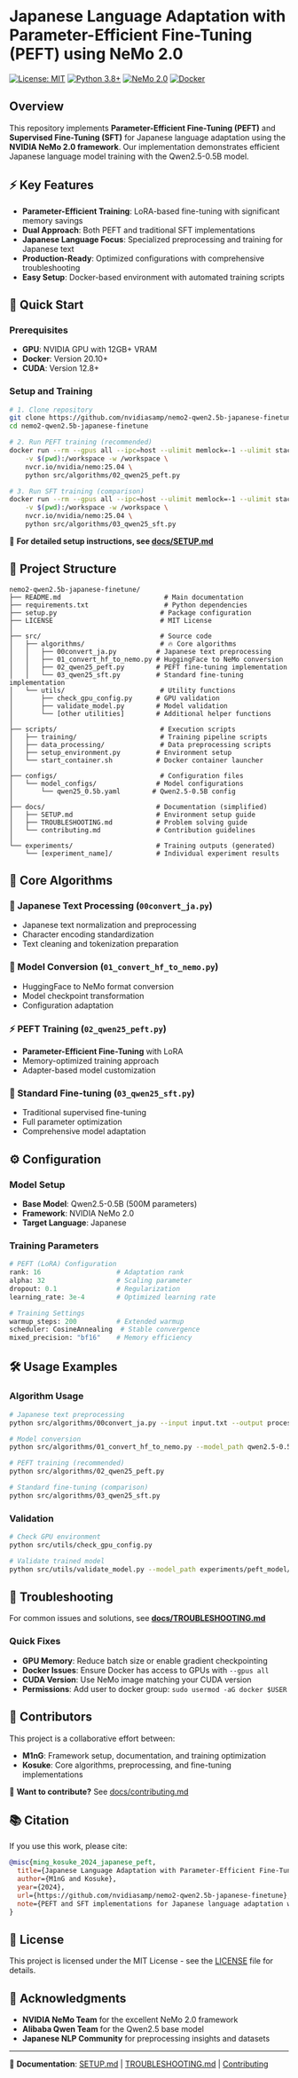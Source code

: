 # Japanese Language Adaptation with Parameter-Efficient Fine-Tuning (PEFT) using NeMo 2.0

[![License: MIT](https://img.shields.io/badge/License-MIT-yellow.svg)](https://opensource.org/licenses/MIT)
[![Python 3.8+](https://img.shields.io/badge/python-3.8+-blue.svg)](https://www.python.org/downloads/release/python-380/)
[![NeMo 2.0](https://img.shields.io/badge/NeMo-2.0-green.svg)](https://docs.nvidia.com/nemo-framework/user-guide/latest/)
[![Docker](https://img.shields.io/badge/Docker-supported-blue.svg)](https://www.docker.com/)

## Overview

This repository implements **Parameter-Efficient Fine-Tuning (PEFT)** and **Supervised Fine-Tuning (SFT)** for Japanese language adaptation using the **NVIDIA NeMo 2.0 framework**. Our implementation demonstrates efficient Japanese language model training with the Qwen2.5-0.5B model.

## ⚡ Key Features

- **Parameter-Efficient Training**: LoRA-based fine-tuning with significant memory savings
- **Dual Approach**: Both PEFT and traditional SFT implementations
- **Japanese Language Focus**: Specialized preprocessing and training for Japanese text
- **Production-Ready**: Optimized configurations with comprehensive troubleshooting
- **Easy Setup**: Docker-based environment with automated training scripts

## 🚀 Quick Start

### Prerequisites
- **GPU**: NVIDIA GPU with 12GB+ VRAM
- **Docker**: Version 20.10+
- **CUDA**: Version 12.8+

### Setup and Training
```bash
# 1. Clone repository
git clone https://github.com/nvidiasamp/nemo2-qwen2.5b-japanese-finetune.git
cd nemo2-qwen2.5b-japanese-finetune

# 2. Run PEFT training (recommended)
docker run --rm --gpus all --ipc=host --ulimit memlock=-1 --ulimit stack=67108864 \
    -v $(pwd):/workspace -w /workspace \
    nvcr.io/nvidia/nemo:25.04 \
    python src/algorithms/02_qwen25_peft.py

# 3. Run SFT training (comparison)
docker run --rm --gpus all --ipc=host --ulimit memlock=-1 --ulimit stack=67108864 \
    -v $(pwd):/workspace -w /workspace \
    nvcr.io/nvidia/nemo:25.04 \
    python src/algorithms/03_qwen25_sft.py
```

📖 **For detailed setup instructions, see [docs/SETUP.md](docs/SETUP.md)**

## 📁 Project Structure

```
nemo2-qwen2.5b-japanese-finetune/
├── README.md                          # Main documentation
├── requirements.txt                   # Python dependencies
├── setup.py                          # Package configuration
├── LICENSE                           # MIT License
│
├── src/                              # Source code
│   ├── algorithms/                   # 🔥 Core algorithms 
│   │   ├── 00convert_ja.py          # Japanese text preprocessing
│   │   ├── 01_convert_hf_to_nemo.py # HuggingFace to NeMo conversion
│   │   ├── 02_qwen25_peft.py        # PEFT fine-tuning implementation  
│   │   └── 03_qwen25_sft.py         # Standard fine-tuning implementation
│   └── utils/                        # Utility functions
│       ├── check_gpu_config.py      # GPU validation
│       ├── validate_model.py        # Model validation
│       └── [other utilities]        # Additional helper functions
│
├── scripts/                          # Execution scripts
│   ├── training/                     # Training pipeline scripts
│   ├── data_processing/              # Data preprocessing scripts
│   ├── setup_environment.py         # Environment setup
│   └── start_container.sh           # Docker container launcher
│
├── configs/                          # Configuration files
│   └── model_configs/               # Model configurations
│       └── qwen25_0.5b.yaml        # Qwen2.5-0.5B config
│
├── docs/                            # Documentation (simplified)
│   ├── SETUP.md                     # Environment setup guide
│   ├── TROUBLESHOOTING.md           # Problem solving guide
│   └── contributing.md              # Contribution guidelines
│
└── experiments/                     # Training outputs (generated)
    └── [experiment_name]/           # Individual experiment results
```

## 🧬 Core Algorithms

### 📝 Japanese Text Processing (`00convert_ja.py`)
- Japanese text normalization and preprocessing
- Character encoding standardization
- Text cleaning and tokenization preparation

### 🔄 Model Conversion (`01_convert_hf_to_nemo.py`)
- HuggingFace to NeMo format conversion
- Model checkpoint transformation
- Configuration adaptation

### ⚡ PEFT Training (`02_qwen25_peft.py`)
- **Parameter-Efficient Fine-Tuning** with LoRA
- Memory-optimized training approach
- Adapter-based model customization

### 🎯 Standard Fine-tuning (`03_qwen25_sft.py`)
- Traditional supervised fine-tuning
- Full parameter optimization
- Comprehensive model adaptation

## ⚙️ Configuration

### Model Setup
- **Base Model**: Qwen2.5-0.5B (500M parameters)
- **Framework**: NVIDIA NeMo 2.0
- **Target Language**: Japanese

### Training Parameters
```python
# PEFT (LoRA) Configuration
rank: 16                   # Adaptation rank
alpha: 32                  # Scaling parameter  
dropout: 0.1               # Regularization
learning_rate: 3e-4        # Optimized learning rate

# Training Settings
warmup_steps: 200          # Extended warmup
scheduler: CosineAnnealing  # Stable convergence
mixed_precision: "bf16"    # Memory efficiency
```

## 🛠️ Usage Examples

### Algorithm Usage
```bash
# Japanese text preprocessing
python src/algorithms/00convert_ja.py --input input.txt --output processed.txt

# Model conversion
python src/algorithms/01_convert_hf_to_nemo.py --model_path qwen2.5-0.5b

# PEFT training (recommended)
python src/algorithms/02_qwen25_peft.py

# Standard fine-tuning (comparison)
python src/algorithms/03_qwen25_sft.py
```

### Validation
```bash
# Check GPU environment
python src/utils/check_gpu_config.py

# Validate trained model
python src/utils/validate_model.py --model_path experiments/peft_model/
```

## 🔧 Troubleshooting

For common issues and solutions, see **[docs/TROUBLESHOOTING.md](docs/TROUBLESHOOTING.md)**

### Quick Fixes
- **GPU Memory**: Reduce batch size or enable gradient checkpointing
- **Docker Issues**: Ensure Docker has access to GPUs with `--gpus all`
- **CUDA Version**: Use NeMo image matching your CUDA version
- **Permissions**: Add user to docker group: `sudo usermod -aG docker $USER`

## 🤝 Contributors

This project is a collaborative effort between:
- **M1nG**: Framework setup, documentation, and training optimization
- **Kosuke**: Core algorithms, preprocessing, and fine-tuning implementations

📖 **Want to contribute?** See [docs/contributing.md](docs/contributing.md)

## 📚 Citation

If you use this work, please cite:

```bibtex
@misc{ming_kosuke_2024_japanese_peft,
  title={Japanese Language Adaptation with Parameter-Efficient Fine-Tuning using NeMo 2.0},
  author={M1nG and Kosuke},
  year={2024},
  url={https://github.com/nvidiasamp/nemo2-qwen2.5b-japanese-finetune},
  note={PEFT and SFT implementations for Japanese language adaptation with NeMo 2.0}
}
```

## 📄 License

This project is licensed under the MIT License - see the [LICENSE](LICENSE) file for details.

## 🙏 Acknowledgments

- **NVIDIA NeMo Team** for the excellent NeMo 2.0 framework
- **Alibaba Qwen Team** for the Qwen2.5 base model
- **Japanese NLP Community** for preprocessing insights and datasets

---

📖 **Documentation**: [SETUP.md](docs/SETUP.md) | [TROUBLESHOOTING.md](docs/TROUBLESHOOTING.md) | [Contributing](docs/contributing.md) 